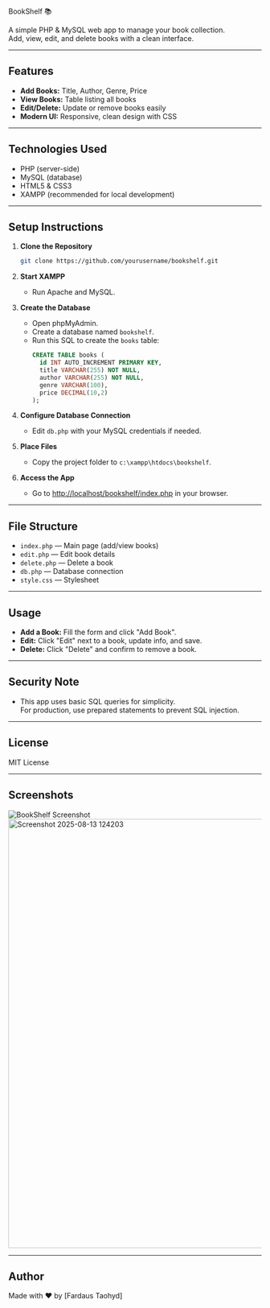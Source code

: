 BookShelf 📚

A simple PHP & MySQL web app to manage your book collection.  
Add, view, edit, and delete books with a clean interface.

---

## Features

- **Add Books:** Title, Author, Genre, Price
- **View Books:** Table listing all books
- **Edit/Delete:** Update or remove books easily
- **Modern UI:** Responsive, clean design with CSS

---

## Technologies Used

- PHP (server-side)
- MySQL (database)
- HTML5 & CSS3
- XAMPP (recommended for local development)

---

## Setup Instructions

1. **Clone the Repository**
   ```bash
   git clone https://github.com/yourusername/bookshelf.git
   ```

2. **Start XAMPP**
   - Run Apache and MySQL.

3. **Create the Database**
   - Open phpMyAdmin.
   - Create a database named `bookshelf`.
   - Run this SQL to create the `books` table:
     ```sql
     CREATE TABLE books (
       id INT AUTO_INCREMENT PRIMARY KEY,
       title VARCHAR(255) NOT NULL,
       author VARCHAR(255) NOT NULL,
       genre VARCHAR(100),
       price DECIMAL(10,2)
     );
     ```

4. **Configure Database Connection**
   - Edit `db.php` with your MySQL credentials if needed.

5. **Place Files**
   - Copy the project folder to `c:\xampp\htdocs\bookshelf`.

6. **Access the App**
   - Go to [http://localhost/bookshelf/index.php](http://localhost/bookshelf/index.php) in your browser.

---

## File Structure

- `index.php` — Main page (add/view books)
- `edit.php` — Edit book details
- `delete.php` — Delete a book
- `db.php` — Database connection
- `style.css` — Stylesheet

---

## Usage

- **Add a Book:** Fill the form and click "Add Book".
- **Edit:** Click "Edit" next to a book, update info, and save.
- **Delete:** Click "Delete" and confirm to remove a book.

---

## Security Note

- This app uses basic SQL queries for simplicity.  
  For production, use prepared statements to prevent SQL injection.

---

## License

MIT License

---

## Screenshots

![BookShelf Screenshot](screenshot.png)<img width="1910" height="853" alt="Screenshot 2025-08-13 124203" src="https://github.com/user-attachments/assets/3d7c3cfc-a354-4266-8e1d-4199f80f6a19" />


---

## Author

Made with ❤️ by [Fardaus Taohyd]
